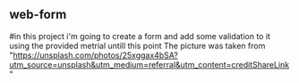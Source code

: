 ## web-form
#in this project i'm going to create a form and add some validation to it using the provided metrial untill this point
The picture was taken from "https://unsplash.com/photos/25xggax4bSA?utm_source=unsplash&utm_medium=referral&utm_content=creditShareLink"